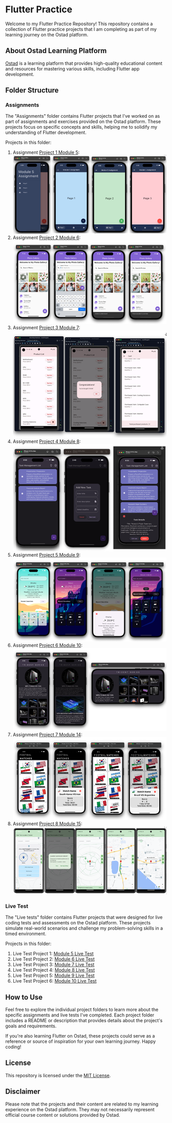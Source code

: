 # Flutter Practice

Welcome to my Flutter Practice Repository! This repository contains a collection of Flutter practice projects that I am completing as part of my learning journey on the Ostad platform.

## About Ostad Learning Platform

[Ostad](https://ostad.app) is a learning platform that provides high-quality educational content and resources for mastering various skills, including Flutter app development.

## Folder Structure

### Assignments

The "Assignments" folder contains Flutter projects that I've worked on as part of assignments and exercises provided on the Ostad platform. These projects focus on specific concepts and skills, helping me to solidify my understanding of Flutter development.

Projects in this folder:
1. Assignment [Project 1 Module 5](https://github.com/muj-i/Flutter-Practice/tree/main/Assignments/mod5asgmt):
![Alt Text](Assignments/AssignmentsSS/m5.png)
2. Assignment [Project 2 Module 6](https://github.com/muj-i/Flutter-Practice/tree/main/Assignments/mod6asgmt):
![Alt Text](Assignments/AssignmentsSS/m6.png)
3. Assignment [Project 3 Module 7](https://github.com/muj-i/Flutter-Practice/tree/main/Assignments/mod7asgmt):
![Alt Text](Assignments/AssignmentsSS/m7.png)
4. Assignment [Project 4 Module 8](https://github.com/muj-i/Flutter-Practice/tree/main/Assignments/mod8asgmt):
![Alt Text](Assignments/AssignmentsSS/m8.png)
5. Assignment [Project 5 Module 9](https://github.com/muj-i/Flutter-Practice/tree/main/Assignments/mod9asgmt):
![Alt Text](Assignments/AssignmentsSS/m9.png)
6. Assignment [Project 6 Module 10](https://github.com/muj-i/Flutter-Practice/tree/main/Assignments/mod10asgmt):
![Alt Text](Assignments/AssignmentsSS/m10.png)
7. Assignment [Project 7 Module 14](https://github.com/muj-i/Flutter-Practice/tree/main/Assignments/mod14asgmt):
![Alt Text](Assignments/AssignmentsSS/m14.png)
8. Assignment [Project 8 Module 15](https://github.com/muj-i/Flutter-Practice/tree/main/Assignments/mod15asgmt):
![Alt Text](Assignments/AssignmentsSS/m15.png)

### Live Test

The "Live tests" folder contains Flutter projects that were designed for live coding tests and assessments on the Ostad platform. These projects simulate real-world scenarios and challenge my problem-solving skills in a timed environment.

Projects in this folder:
1. Live Test Project 1:
<a href="https://github.com/muj-i/Flutter-Practice/tree/main/LiveTests/mod5lt">Module 5 Live Test</a>
2. Live Test Project 2:
<a href="https://github.com/muj-i/Flutter-Practice/tree/main/LiveTests/mod6lt">Module 6 Live Test</a>
3. Live Test Project 3:
<a href="https://github.com/muj-i/Flutter-Practice/tree/main/LiveTests/mod7lt">Module 7 Live Test</a>
4. Live Test Project 4:
<a href="https://github.com/muj-i/Flutter-Practice/tree/main/LiveTests/mod8lt">Module 8 Live Test</a>
5. Live Test Project 5:
<a href="https://github.com/muj-i/Flutter-Practice/tree/main/LiveTests/mod9lt">Module 9 Live Test</a>
6. Live Test Project 6:
<a href="https://github.com/muj-i/Flutter-Practice/tree/main/LiveTests/mod10lt">Module 10 Live Test</a>




## How to Use

Feel free to explore the individual project folders to learn more about the specific assignments and live tests I've completed. Each project folder includes a README or description that provides details about the project's goals and requirements.

If you're also learning Flutter on Ostad, these projects could serve as a reference or source of inspiration for your own learning journey. Happy coding!

## License

This repository is licensed under the [MIT License](LICENSE).

## Disclaimer

Please note that the projects and their content are related to my learning experience on the Ostad platform. They may not necessarily represent official course content or solutions provided by Ostad.
